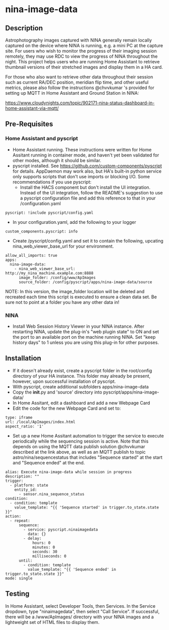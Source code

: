# nina-image-data

## Description

Astrophotography images captured with NINA generally remain locally captured on the device where NINA is running, e.g. a mini PC at the capture site. For users who wish to monitor the progress of their imaging session remotely, they may use RDC to view the progress of NINA throughout the night. This project helps users who are running Home Assistant to retrieve thumbnail versions of their stretched images and display them in a HA card. 

For those who also want to retrieve other data throughout their session such as current RA/DEC position, meridian flip time, and other useful metrics, please also follow the instructions @chvvkumar 's provided for setting up MQTT in Home Assistant and Ground Station in NINA:

https://www.cloudynights.com/topic/902171-nina-status-dashboard-in-home-assistant-via-mqtt/

## Pre-Requisites

### Home Assistant and pyscript
- Home Assistant running. These instructions were written for Home Assitant running in container mode, and haven't yet been validated for other modes, although it should be similar.
- pyscript installed. See https://github.com/custom-components/pyscript for details. AppDaemon may work also, but HA's built-in python service only supports scripts that don't use imports or blocking I/O. Some recommendations if you use pyscript:
  - Install the HACS component but don't install the UI integration. Instead of the UI integration, follow the README's suggestion to use a pyscript configuration file and add this reference to that in your <config>/configuration.yaml 

```pyscript: !include pyscript/config.yaml```

  - In your configuration.yaml, add the following to your logger

```custom_components.pyscript: info```

  - Create <config>/pyscript/config.yaml and set it to contain the following, upcating nina_web_viewer_base_url for your environment.

```
allow_all_imports: true
apps:
  nina-image-data:
    - nina_web_viewer_base_url: http://my_nina_machine.example.com:8888
      image_folder: /config/www/ApImages
      source_folder: /config/pyscript/apps/nina-image-data/source
```

NOTE: In this version, the image_folder location will be deleted and recreated each time this script is executed to ensure a clean data set. Be sure not to point at a folder you have any other data in!

### NINA
- Install Web Session History Viewer in your NINA instance. After restarting NINA, update the plug-in's "web plugin state" to ON and set the port to an available port on the machine running NINA. Set "keep history days" to 1 unless you are using this plug-in for other purposes.

## Installation

- If it doesn't already exist, create a pyscript folder in the root/config directory of your HA instance. This folder may already be present, however, upon successful installation of pyscript.
- With pyscript, create additional subfolders apps/nina-image-data
- Copy the __init__.py and 'source' directory into pyscript/apps/nina-image-data/
- In Home Assitant, edit a dashboard and add a new Webpage Card
- Edit the code for the new Webpage Card and set to:
```
type: iframe
url: /local/ApImages/index.html
aspect_ratio: '1'
```

- Set up a new Home Assitant automation to trigger the service to execute periodically while the sequencing session is active. Note that this depends on using the MQTT data publish solution @chvvkumar described at the link above, as well as an MQTT publish to topic astro/nina/sequencestatus that includes "Sequence started" at the start and "Sequence ended" at the end.

```
alias: Execute nina-image-data while session in progress
description: ""
trigger:
  - platform: state
    entity_id:
      - sensor.nina_sequence_status
condition:
  - condition: template
    value_template: "{{ 'Sequence started' in trigger.to_state.state }}"
action:
  - repeat:
      sequence:
        - service: pyscript.ninaimagedata
          data: {}
        - delay:
            hours: 0
            minutes: 0
            seconds: 30
            milliseconds: 0
      until:
        - condition: template
          value_template: "{{ 'Sequence ended' in trigger.to_state.state }}"
mode: single
```

## Testing

In Home Assistant, select Developer Tools, then Services. In the Service dropdown, type "ninaimagedata", then select "Call Service". If successful, there will be a <config>/www/ApImages/ directory with your NINA images and a lightweight set of HTML files to display them.
